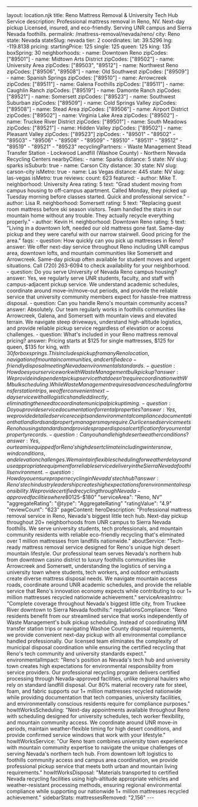 ---
layout: location.njk
title: Reno Mattress Removal & University Tech Hub Service
description: Professional mattress removal in Reno, NV. Next-day pickup Licensed, insured, and eco-friendly. Serving UNR campus and Sierra Nevada foothills.
permalink: /mattress-removal/nevada/reno/
city: Reno state: Nevada stateSlug: nevada tier: 2 coordinates: lat: 39.5296 lng: -119.8138 pricing: startingPrice: 125 single: 125 queen: 125 king: 135 boxSpring: 30 neighborhoods: - name: Downtown Reno zipCodes: ["89501"] - name: Midtown Arts District zipCodes: ["89502"] - name: University Area zipCodes: ["89503", "89512"] - name: Northwest Reno zipCodes: ["89506", "89508"] - name: Old Southwest zipCodes: ["89509"] - name: Spanish Springs zipCodes: ["89510"] - name: Arrowcreek zipCodes: ["89511"] - name: Galena Foothills zipCodes: ["89511"] - name: Caughlin Ranch zipCodes: ["89519"] - name: Damonte Ranch zipCodes: ["89521"] - name: Somersett zipCodes: ["89523"] - name: Southwest Suburban zipCodes: ["89509"] - name: Cold Springs Valley zipCodes: ["89508"] - name: Stead Area zipCodes: ["89506"] - name: Airport District zipCodes: ["89502"] - name: Virginia Lake Area zipCodes: ["89502"] - name: Truckee River District zipCodes: ["89501"] - name: South Meadows zipCodes: ["89521"] - name: Hidden Valley zipCodes: ["89502"] - name: Pleasant Valley zipCodes: ["89523"] zipCodes: - "89501" - "89502" - "89503" - "89506" - "89508" - "89509" - "89510" - "89511" - "89512" - "89519" - "89521" - "89523" recyclingPartners: - Waste Management Stead Transfer Station - Lockwood Landfill (Washoe County) - Northern Nevada Recycling Centers nearbyCities: - name: Sparks distance: 5 state: NV slug: sparks isSuburb: true - name: Carson City distance: 30 state: NV slug: carson-city isMetro: true - name: Las Vegas distance: 445 state: NV slug: las-vegas isMetro: true reviews: count: 623 featured: - author: Mike T. neighborhood: University Area rating: 5 text: "Grad student moving from campus housing to off-campus apartment. Called Monday, they picked up Tuesday morning before classes started. Quick and professional service." - author: Lisa R. neighborhood: Somersett rating: 5 text: "Replacing guest room mattress before ski season visitors. Team handled the stairs in our mountain home without any trouble. They actually recycle everything properly." - author: Kevin H. neighborhood: Downtown Reno rating: 5 text: "Living in a downtown loft, needed our old mattress gone fast. Same-day pickup and they were careful with our narrow stairwell. Good pricing for the area." faqs: - question: How quickly can you pick up mattresses in Reno? answer: We offer next-day service throughout Reno including UNR campus area, downtown lofts, and mountain communities like Somersett and Arrowcreek. Same-day pickup often available for student moves and urgent situations. Call (720) 263-6094 to check availability for your neighborhood. - question: Do you serve University of Nevada Reno campus housing? answer: Yes, we regularly serve UNR students, faculty, and staff with campus-adjacent pickup service. We understand academic schedules, coordinate around move-in/move-out periods, and provide the reliable service that university community members expect for hassle-free mattress disposal. - question: Can you handle Reno's mountain community access? answer: Absolutely. Our team regularly works in foothills communities like Arrowcreek, Galena, and Somersett with mountain views and elevated terrain. We navigate steep driveways, understand high-altitude logistics, and provide reliable pickup service regardless of elevation or access challenges. - question: What's included in your Reno mattress removal pricing? answer: Pricing starts at $125 for single mattresses, $125 for queen, $135 for king, with $30 for box springs. This includes pickup from any Reno location, navigation of mountain communities, and certified eco-friendly disposal meeting Nevada environmental standards. - question: How does your service work with Waste Management bulk pickup? answer: We provide independent pickup service that doesn't require coordination with WM bulk scheduling. While Waste Management requires advance scheduling for transfer station trips, we offer convenient next-day service with all logistics handled directly, eliminating the need to coordinate municipal pickup timing. - question: Do you provide service documentation for rental properties? answer: Yes, we provide detailed service receipts and environmental compliance documentation that landlords and property managers may require. Our licensed service meets Reno housing standards and provides proper disposal certification for your rental property records. - question: Can you handle high desert weather conditions? answer: Yes, our team is equipped for Reno's high desert climate including winter snow, wind conditions, and elevation challenges. We maintain flexible scheduling for weather delays and use appropriate equipment for reliable service delivery in the Sierra Nevada foothills environment. - question: How do you ensure proper recycling in Nevada's tech hub? answer: Reno's tech industry leadership creates high expectations for environmental responsibility. We provide certified recycling through Nevada-approved facilities where 80% of materials become new products, supporting Reno's innovation economy while providing documentation that tech companies and university facilities require for environmental compliance. schema: "@context": "https://schema.org" "@type": "LocalBusiness" "name": "A Bedder World Reno" "address": "@type": "PostalAddress" "addressLocality": "Reno" "addressRegion": "NV" "addressCountry": "US" "geo": "@type": "GeoCoordinates" "latitude": 39.5296 "longitude": -119.8138 "telephone": "+1-720-263-6094" "url": "//mattress-removal/nevada/reno/" "priceRange": "$125-$180" "serviceArea": "Reno, NV" "aggregateRating": "@type": "AggregateRating" "ratingValue": "4.9" "reviewCount": "623" pageContent: heroDescription: "Professional mattress removal service in Reno, Nevada's biggest little tech hub. Next-day pickup throughout 20+ neighborhoods from UNR campus to Sierra Nevada foothills. We serve university students, tech professionals, and mountain community residents with reliable eco-friendly recycling that's eliminated over 1 million mattresses from landfills nationwide." aboutService: "Tech-ready mattress removal service designed for Reno's unique high desert mountain lifestyle. Our professional team serves Nevada's northern hub from downtown casino district to luxury foothills communities like Arrowcreek and Somersett, understanding the logistics of serving a university town where students, tech workers, and outdoor enthusiasts create diverse mattress disposal needs. We navigate mountain access roads, coordinate around UNR academic schedules, and provide the reliable service that Reno's innovation economy expects while contributing to our 1+ million mattresses recycled nationwide achievement." serviceAreasIntro: "Complete coverage throughout Nevada's biggest little city, from Truckee River downtown to Sierra Nevada foothills:" regulationsCompliance: "Reno residents benefit from our streamlined service that works independently of Waste Management's bulk pickup scheduling. Instead of coordinating WM transfer station trips or navigating Washoe County disposal requirements, we provide convenient next-day pickup with all environmental compliance handled professionally. Our licensed team eliminates the complexity of municipal disposal coordination while ensuring the certified recycling that Reno's tech community and university standards expect." environmentalImpact: "Reno's position as Nevada's tech hub and university town creates high expectations for environmental responsibility from service providers. Our professional recycling program delivers certified processing through Nevada-approved facilities, unlike regional haulers who rely on standard landfill disposal. Our 80% material recovery rate for steel, foam, and fabric supports our 1+ million mattresses recycled nationwide while providing documentation that tech companies, university facilities, and environmentally conscious residents require for compliance purposes." howItWorksScheduling: "Next-day appointments available throughout Reno with scheduling designed for university schedules, tech worker flexibility, and mountain community access. We coordinate around UNR move-in periods, maintain weather-flexible timing for high desert conditions, and provide confirmed service windows that work with your lifestyle." howItWorksService: "Our Reno team combines university town experience with mountain community expertise to navigate the unique challenges of serving Nevada's northern tech hub. From downtown loft logistics to foothills community access and campus area coordination, we provide professional pickup service that meets both urban and mountain living requirements." howItWorksDisposal: "Materials transported to certified Nevada recycling facilities using high-altitude appropriate vehicles and weather-resistant processing methods, ensuring regional environmental compliance while supporting our nationwide 1+ million mattresses recycled achievement." sidebarStats: mattressesRemoved: "2,156" ---